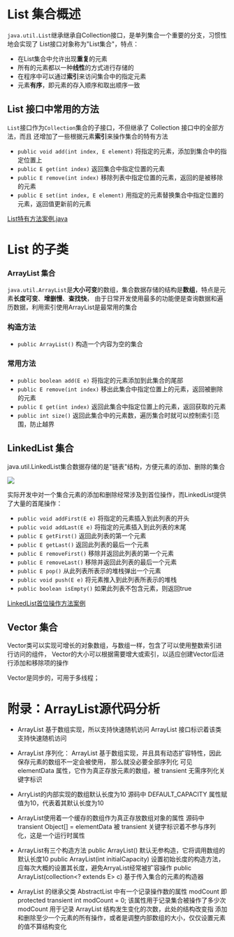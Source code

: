 # List 集合概述

`java.util.List`继承继承自Collection接口，是单列集合一个重要的分支，习惯性地会实现了
List接口对象称为"List集合"，特点：

- 在List集合中允许出现**重复**的元素
- 所有的元素都以一种**线性**的方式进行存储的
- 在程序中可以通过**索引**来访问集合中的指定元素
- 元素**有序**，即元素的存入顺序和取出顺序一致

## List 接口中常用的方法	
`List`接口作为`Collection`集合的子接口，不但继承了 Collection 接口中的全部方法，而且
还增加了一些根据元素**索引**来操作集合的特有方法

- `public void add(int index, E element)` 将指定的元素，添加到集合中的指定位置上
- `public E get(int index)` 返回集合中指定位置的元素
- `public E remove(int index)` 移除列表中指定位置的元素，返回的是被移除的元素
- `public E set(int index, E element)` 用指定的元素替换集合中指定位置的元素，返回值更新前的元素

[List特有方法案例.java](./java/Demo01_List.java)

# List 的子类

### ArrayList 集合
`java.util.ArrayList`是**大小可变**的数组，集合数据存储的结构是**数组**，特点是元素**长度可变**、**增删慢**、**查找快**，
由于日常开发使用最多的功能便是查询数据和遍历数据，利用索引使用ArrayList是最常用的集合

### 构造方法

- `public ArrayList()` 构造一个内容为空的集合

### 常用方法

- `public boolean add(E e)` 将指定的元素添加到此集合的尾部
- `public E remove(int index)` 移出此集合中指定位置上的元素，返回被删除的元素
- `public E get(int index)` 返回此集合中指定位置上的元素，返回获取的元素
- `public int size()` 返回此集合中的元素数，遍历集合时就可以控制索引范围，防止越界

## LinkedList 集合
java.util.LinkedList集合数据存储的是"链表"结构，方便元素的添加、删除的集合

![](../../img/双向链表.png)

实际开发中对一个集合元素的添加和删除经常涉及到首位操作，而LinkedList提供了大量的首尾操作：
- `public void addFirst(E e)` 将指定的元素插入到此列表的开头
- `public void addLast(E e)` 将指定的元素插入到此列表的末尾
- `public E getFirst()` 返回此列表的第一个元素
- `public E getLast()` 返回此列表的最后一个元素
- `public E removeFirst()` 移除并返回此列表的第一个元素
- `public E removeLast()` 移除并返回此列表的最后一个元素
- `public E pop()` 从此列表所表示的堆栈弹出一个元素
- `public void push(E e)` 将元素推入到此列表所表示的堆栈
- `public boolean isEmpty()` 如果此列表不包含元素，则返回true

[LinkedList首位操作方法案例](java/linkedList/Demo01_LinkedList.java)

## Vector 集合
Vector类可以实现可增长的对象数组，与数组一样，包含了可以使用整数索引进行访问的组件，
Vector的大小可以根据需要增大或索引，以适应创建Vector后进行添加和移除项的操作

Vector是同步的，可用于多线程；

# 附录：ArrayList源代码分析
- ArrayList 基于数组实现，所以支持快速随机访问
ArrayList 接口标识着该类支持快速随机访问
	
- ArrayList 序列化：
ArrayList 基于数组实现，并且具有动态扩容特性，因此保存元素的数组不一定会被使用，
那么就没必要全部序列化
可见 elementData 属性，它作为真正存放元素的数组，被 transient 无需序列化关键字标识
			
- ArryList的内部实现的数组默认长度为10
源码中 DEFAULT_CAPACITY 属性赋值为10，代表着其默认长度为10
		
- ArrayList使用着一个缓存的数组作为真正存放数组对象的属性
源码中 transient Object[] = elementData 
被 transient 关键字标识着不参与序列化，这是一个运行时属性
		
- ArrayList有三个构造方法
public ArrayList() 默认无参构造，它将调用数组的默认长度10
public ArrayList(int initialCapacity) 设置初始长度的构造方法，
应每次大概的设置其长度，避免ArryaList经常被扩容操作
public ArrayList(collection<? extends E> c) 基于传入集合的元素的构造器
		
- ArrayList 的继承父类 AbstractList 中有一个记录操作数的属性 modCount
即 protected transient int modCount = 0;
该属性用于记录集合被操作了多少次
modCount 用于记录 ArrayList 结构发生变化的次数，此处的结构改变指
添加和删除至少一个元素的所有操作，或者是调整内部数组的大小，仅仅设置元素的值不算结构变化

		